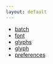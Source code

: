 ```yaml
---
layout: default
---
```


- [batch](batch.html) <!-- tools to apply actions to multiple fonts at once (closed or open) -->
- [font](font.html) <!-- tools to modify various kinds of font-level data -->
- [glyphs](glyphs.html) <!-- tools to apply actions to the current glyph or to selected glyphs -->
- [glyph](glyph.html) <!-- tools to visualize and edit the current glyph -->
- [preferences](#) <!-- dialog to edit global hTools3 settings -->
